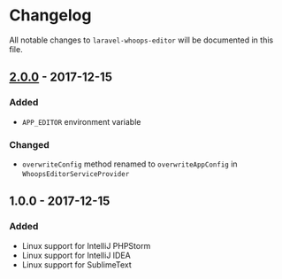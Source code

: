 # Changelog

All notable changes to `laravel-whoops-editor` will be documented in this file.

## [2.0.0] - 2017-12-15

### Added

- `APP_EDITOR` environment variable

### Changed

- `overwriteConfig` method renamed to `overwriteAppConfig` in `WhoopsEditorServiceProvider`

## 1.0.0 - 2017-12-15

### Added

- Linux support for IntelliJ PHPStorm
- Linux support for IntelliJ IDEA
- Linux support for SublimeText

[2.0.0]: https://github.com/cybercog/laravel-whoops-editor/compare/1.0.0...2.0.0
